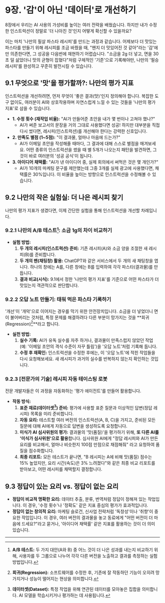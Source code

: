 # 9장. '감'이 아닌 '데이터'로 개선하기

8장에서 우리는 AI 사용의 가성비를 높이는 여러 전략을 배웠습니다. 하지만 내가 수정한 인스트럭션이 정말로 '더 나아진 것'인지 어떻게 확신할 수 있을까요?

이는 마치 '나만의 필살 파스타 레시피'를 만드는 과정과 같습니다. 어제보다 더 맛있는 파스타를 만들기 위해 레시피를 조금 바꿨을 때, "왠지 더 맛있어진 것 같아"라는 '감'에만 의존한다면, 그 성공을 다음번에 재현하기 어렵습니다. "소금을 2g 더 넣고, 면을 30초 덜 삶았더니 맛의 균형이 잡혔다"처럼 구체적인 '기준'으로 기록해야만, 나만의 '필승 레시피'를 완성하고 꾸준히 발전시킬 수 있습니다.

## 9.1 무엇으로 '맛'을 평가할까?: 나만의 평가 지표

인스트럭션을 개선하려면, 먼저 무엇이 '좋은 결과(맛)'인지 정의해야 합니다. 복잡한 도구 없이도, 여러분이 AI와 상호작용하며 자연스럽게 느낄 수 있는 것들을 '나만의 평가 지표'로 삼을 수 있습니다.

- **1. 수정 횟수 (재작업 비율):** "AI가 만들어준 초안을 내가 몇 번이나 고쳐야 했나?"
  - AI가 써준 보고서의 문장을 거의 그대로 사용했다면 성공! 하지만 대부분을 직접 다시 썼다면, 레시피(인스트럭션)를 개선해야 한다는 강력한 신호입니다.
- **2. 만족도 별점 (1~5점):** "이 결과물, 얼마나 마음에 드는가?"
  - AI가 이메일 초안을 작성해줄 때마다, 그 결과에 대해 스스로 별점을 매겨보세요. 어떤 종류의 인스트럭션을 썼을 때 별 5개가 나오는지 패턴을 발견하면, 그것이 바로 여러분의 '성공 공식'이 됩니다.
- **3. 아이디어 채택률:** "AI가 낸 아이디어 중, 실제 회의에서 써먹은 것은 몇 개인가?"
  - AI가 10개의 마케팅 문구를 제안했는데 그중 3개를 실제 광고에 사용했다면, 채택률은 30%입니다. 이 비율을 높이는 방향으로 인스트럭션을 수정해볼 수 있습니다.

## 9.2 나만의 작은 실험실: 더 나은 레시피 찾기

나만의 평가 지표가 생겼다면, 이제 간단한 실험을 통해 인스트럭션을 개선할 차례입니다.

### 9.2.1 나만의 A/B 테스트[^1]: 소금 1g의 차이 비교하기

- **실험 방법:**
  1.  **두 개의 레시피(인스트럭션) 준비:** 기존 레시피(A)와 소금 양을 조절한 새 레시피(B)를 준비합니다.
  2.  **두 개의 팬(채팅창) 활용:** ChatGPT와 같은 서비스에서 두 개의 새 채팅창을 엽니다. 하나의 창에는 A를, 다른 창에는 B를 입력하여 각각 파스타(결과물)를 만듭니다.
  3.  **결과 비교(시식):** 9.1에서 정한 '나만의 평가 지표'를 기준으로 어떤 파스타가 더 맛있는지 객관적으로 판단합니다.

### 9.2.2 오답 노트 만들기: 태워 먹은 파스타 기록하기

'개선'이 '개악'으로 이어지는 경우를 막기 위한 안전장치입니다. 소금을 더 넣었더니 면이 불어버리는 것처럼, 특정 문제를 해결하려다 다른 부분이 망가지는 것을 **회귀(Regression)[^2]**라고 합니다.

- **실천 방법:**
  1.  **실수 기록:** AI가 유독 실수를 자주 하거나, 결과물이 만족스럽지 않았던 작업(예: '이메일 초안의 격식 수준이 자꾸 틀림')을 '오답 노트'처럼 기록해 둡니다.
  2.  **수정 후 재확인:** 인스트럭션을 수정한 후에는, 이 '오답 노트'에 적힌 작업들을 다시 요청해보세요. 새 레시피가 과거의 실수를 반복하지 않는지 확인하는 것입니다.

### 9.2.3 [전문가의 기술] 레시피 자동 테이스팅 로봇

전문 개발자들은 이 과정을 자동화하는 '평가 에이전트'를 만들어 활용합니다.

- **작동 방식:**
  1.  **표준 재료(데이터셋[^3]) 준비:** 평가에 사용할 표준 질문과 이상적인 답변(정답 레시피) 목록을 미리 준비합니다.
  2.  **자동 요리:** 테스트할 여러 버전의 인스트럭션(A, B, C)을 가지고, 준비된 모든 질문에 대해 AI에게 자동으로 답변을 생성하도록 요청합니다.
  3.  **미식가 AI 심사위원의 평가:** 결과물의 '맛(품질)'을 평가하기 위해, **또 다른 AI를 '미식가 심사위원'으로 활용**합니다. 심사위원 AI에게 "정답 레시피와 AI가 만든 요리를 비교해서, 얼마나 비슷한지 100점 만점으로 채점해줘" 라고 요청하여 품질을 점수화합니다.
  4.  **최종 리포트:** 모든 테스트가 끝나면, "B 레시피는 A에 비해 맛(품질) 점수는 15% 높았지만, 요리 시간(속도)은 3% 느려졌다"와 같은 최종 비교 리포트를 받아보고, 어떤 레시피를 채택할지 결정합니다.

## 9.3 정답이 있는 요리 vs. 정답이 없는 요리

- **정답이 비교적 명확한 요리:** 데이터 추출, 분류, 번역처럼 정답이 정해져 있는 작업입니다. 이 경우, '수정 횟수'나 '정확도' 같은 지표 중심의 평가가 효과적입니다.
- **정답이 없는 창의적 요리:** 마케팅 슬로건, 신사업 전략처럼 '독창성'이나 '취향'이 중요한 작업입니다. 이 경우, 여러 버전의 결과물을 놓고 동료에게 "어떤 버전이 더 마음에 드세요?"라고 묻거나, '아이디어 채택률' 같은 지표를 활용하는 것이 더 의미 있습니다.

---
[^1]: **A/B 테스트:** 두 가지 대안(A와 B) 중 어느 것이 더 나은 성과를 내는지 비교하기 위해, 사용자를 두 그룹으로 나누어 각각 다른 버전을 노출하고 결과를 측정하는 실험 방법입니다.
[^2]: **회귀(Regression):** 소프트웨어를 수정한 후, 기존에 잘 작동하던 기능이 오히려 망가지거나 성능이 떨어지는 현상을 의미합니다.
[^3]: **데이터셋(Dataset):** 특정 작업을 위해 연관된 데이터를 모아놓은 집합을 의미합니다. AI 모델을 학습시키거나 평가하는 데 사용됩니다.
